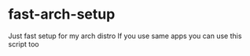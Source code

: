 # fast-arch-setup
Just fast setup for my arch distro
If you use same apps you can use this script too
